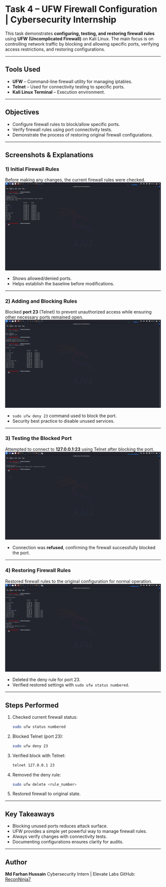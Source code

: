 #  Task 4 – UFW Firewall Configuration | Cybersecurity Internship

This task demonstrates **configuring, testing, and restoring firewall rules** using **UFW (Uncomplicated Firewall)** on Kali Linux. The main focus is on controlling network traffic by blocking and allowing specific ports, verifying access restrictions, and restoring configurations.

---

##  Tools Used
- **UFW** – Command-line firewall utility for managing iptables.
- **Telnet** – Used for connectivity testing to specific ports.
- **Kali Linux Terminal** – Execution environment.

---

##  Objectives
- Configure firewall rules to block/allow specific ports.
- Verify firewall rules using port connectivity tests.
- Demonstrate the process of restoring original firewall configurations.

---

##  Screenshots & Explanations

### 1) Initial Firewall Rules
Before making any changes, the current firewall rules were checked.
![Initial Firewall Rules](before_rules.png)
- Shows allowed/denied ports.
- Helps establish the baseline before modifications.

---

### 2) Adding and Blocking Rules
Blocked **port 23** (Telnet) to prevent unauthorized access while ensuring other necessary ports remained open.
![After Blocking Port 23](after_rules.png)
- `sudo ufw deny 23` command used to block the port.
- Security best practice to disable unused services.

---

### 3) Testing the Blocked Port
Attempted to connect to **127.0.0.1:23** using Telnet after blocking the port.
![Telnet Test](telnet_test.png)
- Connection was **refused**, confirming the firewall successfully blocked the port.

---

### 4) Restoring Firewall Rules
Restored firewall rules to the original configuration for normal operation.
![Restored Firewall Rules](restored_rules.png)
- Deleted the deny rule for port 23.
- Verified restored settings with `sudo ufw status numbered`.

---

##  Steps Performed
1. Checked current firewall status:
   ```bash
   sudo ufw status numbered

2. Blocked Telnet (port 23):

   ```bash
   sudo ufw deny 23
   
3. Verified block with Telnet:

   ```bash
   telnet 127.0.0.1 23
   
4. Removed the deny rule:

   ```bash
   sudo ufw delete <rule_number>
   
5. Restored firewall to original state.

---

##  Key Takeaways

* Blocking unused ports reduces attack surface.
* UFW provides a simple yet powerful way to manage firewall rules.
* Always verify changes with connectivity tests.
* Documenting configurations ensures clarity for audits.

---

##  Author

**Md Farhan Hussain**
Cybersecurity Intern | Elevate Labs
GitHub: [ReconNinja7](https://github.com/ReconNinja7)

